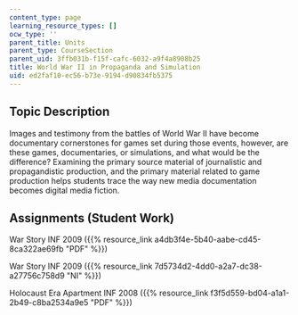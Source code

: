 ```yaml
---
content_type: page
learning_resource_types: []
ocw_type: ''
parent_title: Units
parent_type: CourseSection
parent_uid: 3ffb031b-f15f-cafc-6032-a9f4a8908b25
title: World War II in Propaganda and Simulation
uid: ed2faf10-ec56-b73e-9194-d90834fb5375
---
```


Topic Description
-----------------

Images and testimony from the battles of World War II have become documentary cornerstones for games set during those events, however, are these games, documentaries, or simulations, and what would be the difference? Examining the primary source material of journalistic and propagandistic production, and the primary material related to game production helps students trace the way new media documentation becomes digital media fiction.

Assignments (Student Work)
--------------------------

War Story INF 2009 ({{% resource_link a4db3f4e-5b40-aabe-cd45-8ca322ae69fb "PDF" %}})

War Story INF 2009 ({{% resource_link 7d5734d2-4dd0-a2a7-dc38-a27756c758d9 "NI" %}})

Holocaust Era Apartment INF 2008 ({{% resource_link f3f5d559-bd04-a1a1-2b49-c8ba2534a9e5 "PDF" %}})